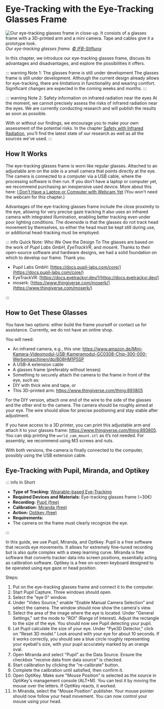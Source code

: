 # Eye-Tracking with the Eye-Tracking Glasses Frame

![](/our-eye-tracking-glasses.jpg "Our eye-tracking glasses frame in close-up. It consists of a glasses frame with a 3D-printed arm and a mini camera. Tape and cables give it a prototype look.")
_Our eye-tracking glasses frame. [© IFB-Stiftung](https://ifb-stiftung.de/)_

In this chapter, we introduce our eye-tracking glasses frame, discuss its advantages and disadvantages, and explore the possibilities it offers.

::: warning Note 1: The glasses frame is still under development
The glasses frame is still under development.
Although the current design already allows for eye-tracking, there are limitations in functionality and wearing comfort.
Significant changes are expected in the coming weeks and months.
:::

::: warning Note 2: Safety information on infrared radiation near the eyes
At the moment, we cannot precisely assess the risks of infrared radiation near the eyes.
We are currently conducting research and will publish the results as soon as possible.

With or without our findings, we encourage you to make your own assessment of the potential risks.
In the chapter [Safety with Infrared Radiation](/en/07-wiki/infrared-safety), you'll find the latest state of our research as well as all the sources we've used.
:::

## How It Works

The eye-tracking glasses frame is worn like regular glasses.
Attached to an adjustable arm on the side is a small camera that points directly at the eye.
The camera is connected to a computer via a USB cable, where the processing software is then run.
If you don’t have a laptop or computer yet, we recommend purchasing an inexpensive used device. More about this here: [I Don’t Have a Laptop or Computer with Webcam Yet](/en/03-the-eye-tracking-guide/04-webcam#buying-a-laptop) (You won't need the webcam for this chapter.)

Advantages of the eye-tracking glasses frame include the close proximity to the eye, allowing for very precise gaze tracking
It also uses an infrared camera with integrated illumination, enabling better tracking even under poor lighting conditions.
The downside is that the glasses do not track head movement by themselves, so either the head must be kept still during use, or additional head-tracking must be employed.

::: info Quick Note: Who We Owe the Design To
The glasses are based on the work of _Pupil Labs GmbH_, _EyeTrackVR_, and _moserk_.
Thanks to their open-source software and hardware designs, we had a solid foundation on which to develop our frame. Thank you.

- Pupil Labs GmbH: [https://docs.pupil-labs.com/core/](https://docs.pupil-labs.com/core/)
- EyeTrackVR: [https://docs.eyetrackvr.dev/](https://docs.eyetrackvr.dev/)
- moserk: [https://www.thingiverse.com/moserk/](https://www.thingiverse.com/moserk/)

:::

## How to Get These Glasses

You have two options: either build the frame yourself or contact us for assistance.
Currently, we do not have an online shop.

You will need:

- An infrared camera, e.g., this one: https://www.amazon.de/Mini-Kamera-Videomodul-USB-Kameramodul-GC0308-Chip-300-000-Werbemaschinen/dp/B08HM1P5SP
- A USB-A extension cable
- A glasses frame (preferably without lenses)
- Something to securely attach the camera to the frame in front of the eye, such as:
- DIY with thick wire and tape, or
- This 3D-printed arm: https://www.thingiverse.com/thing:893805

For the DIY version, attach one end of the wire to the side of the glasses and the other end to the camera.
The camera should be roughly aimed at your eye.
The wire should allow for precise positioning and stay stable after adjustment.

If you have access to a 3D printer, you can print this adjustable arm and attach it to your glasses frame: https://www.thingiverse.com/thing:893805.
You can skip printing the `world_cam_mount.stl` as it’s not needed.
For assembly, we recommend using M3 screws and nuts.

With both versions, the camera is finally connected to the computer, possibly using the USB extension cable.

## Eye-Tracking with Pupil, Miranda, and Optikey

::: info In Short

- **Type of Tracking:** [Wearable-based Eye-Tracking](/en/02-basic-knowledge/02-eye-tracking-what-is-this#wearable-based-eye-tracking)
- **Required Devices and Materials:** Eye-tracking glasses frame (~30€)
- **Recording:** [Pupil (free)](/en/04-software-and-hardware-in-detail/pupil)
- **Calibration:** [Miranda (free)](/en/04-software-and-hardware-in-detail/miranda)
- **Action:** [Optikey (free)](/en/04-software-and-hardware-in-detail/optikey)
- **Requirements:**
- The camera on the frame must clearly recognize the eye.

:::

In this guide, we use Pupil, Miranda, and Optikey.
Pupil is a free software that records eye movements.
It allows for extremely fine-tuned recording but is also quite complex with a steep learning curve.
Miranda is free software that converts tracker data into screen positions, essentially acting as calibration software.
Optikey is a free on-screen keyboard designed to be operated using eye gaze or head position.

Steps:

1. Put on the eye-tracking glasses frame and connect it to the computer.
2. Start Pupil Capture. Three windows should open.
3. Select the "eye 0" window.
4. Under "Video Source," enable "Enable Manual Camera Selection" and select the camera. The window should now show the camera's view.
5. Select the area of the image where the eye is located.
 Under "General Settings," set the mode to "ROI" (Range of Interest).
 Adjust the rectangle to the size of the eye. You should now see Pupil detecting your pupil.
6. Let Pupil calculate the size of your eye.
 Under "Pye3D Detector," click on "Reset 3D model."
 Look around with your eye for about 10 seconds.
 If it works correctly, you should see a blue circle roughly representing your eyeball's size, with your pupil accurately marked by an orange oval.
7. Open Miranda and select "Pupil" as the Data Source. Ensure the checkbox "receive data from data source" is checked.
8. Start calibration by clicking the "re-calibrate" button.
9. Complete the calibration until satisfied, then confirm it.
10. Open OptiKey. Make sure "Mouse Position" is selected as the source in OptiKey's management console (ALT+M).
You can test it by moving the mouse over the letters. If OptiKey reacts, it worked.
11. In Miranda, select the "Mouse Position" publisher. Your mouse pointer should now follow your head movement.
You can now control your mouse using your head.

